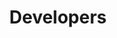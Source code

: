 ---
title: Developers
parent: Developers
nav_order: 4000
permalink: /docs/developers.html
layout: tiles
has_children: true
hide_content: true
tiles:
  - title: Concepts
    description: 　
    icon: pastafarianism
    link: /docs/developers/smart-contracts.html

  - title: API
    description: 　
    icon: bezier-curve
    link: /docs/developers/api/blockchain-core.html

  - title: UI
    description: 　
    icon: window-maximize
    link: /docs/developers/ui/writing-dapps.html

  - title: How-tos
    description: 　
    icon: child
    link: /docs/developers/workshop-hem.html

  - title: Management-Tools
    description: 　
    icon: drafting-compass
    link: /docs/developers/management-tools/profile.html

  - title: Tooling
    description: 　
    icon: tools
    link: /docs/developers/tooling/setting-up.html
---
